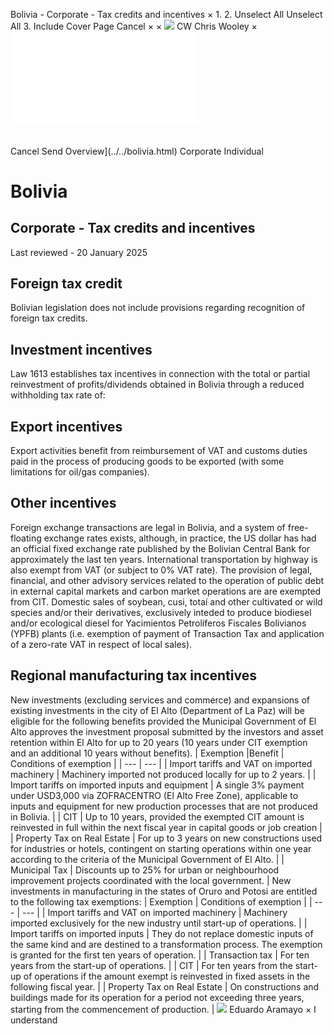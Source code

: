 Bolivia - Corporate - Tax credits and incentives
×
1.
2.
Unselect All
Unselect All
3.
Include Cover Page
Cancel
×
×
![](../../-/media/world-wide-tax-summaries/attachments/global---chris-wooley.ashx%3Frev=ac5e5f3223b34096b1afc2a6009c7320&revision=ac5e5f32-23b3-4096-b1af-c2a6009c7320&hash=859B7ADC84DC2CBEC9760E9E6EE7DE6D0A8BFCDF)
CW
Chris Wooley
×
![](tax-credits-and-incentives.html)
######
Cancel
Send
Overview](../../bolivia.html)
Corporate
Individual
# Bolivia
## Corporate - Tax credits and incentives
Last reviewed - 20 January 2025
## Foreign tax credit
Bolivian legislation does not include provisions regarding recognition of foreign tax credits.
## Investment incentives
Law 1613 establishes tax incentives in connection with the total or partial reinvestment of profits/dividends obtained in Bolivia through a reduced withholding tax rate of:
## Export incentives
Export activities benefit from reimbursement of VAT and customs duties paid in the process of producing goods to be exported (with some limitations for oil/gas companies).
## Other incentives
Foreign exchange transactions are legal in Bolivia, and a system of free-floating exchange rates exists, although, in practice, the US dollar has had an official fixed exchange rate published by the Bolivian Central Bank for approximately the last ten years.
International transportation by highway is also exempt from VAT (or subject to 0% VAT rate).
The provision of legal, financial, and other advisory services related to the operation of public debt in external capital markets and carbon market operations are are exempted from CIT.
Domestic sales of soybean, cusi, totaí and other cultivated or wild species and/or their derivatives, exclusively inteded to produce biodiesel and/or ecological diesel for Yacimientos Petrolíferos Fiscales Bolivianos (YPFB) plants (i.e. exemption of payment of Transaction Tax and application of a zero-rate VAT in respect of local sales).
## Regional manufacturing tax incentives
New investments (excluding services and commerce) and expansions of existing investments in the city of El Alto (Department of La Paz) will be eligible for the following benefits provided the Municipal Government of El Alto approves the investment proposal submitted by the investors and asset retention within El Alto for up to 20 years (10 years under CIT exemption and an additional 10 years without benefits).
| Exemption |Benefit | Conditions of exemption |
| --- | --- |
| Import tariffs and VAT on imported machinery | Machinery imported not produced locally for up to 2 years. |
| Import tariffs on imported inputs and equipment | A single 3% payment under USD3,000 via ZOFRACENTRO (El Alto Free Zone), applicable to inputs and equipment for new production processes that are not produced in Bolivia. |
| CIT | Up to 10 years, provided the exempted CIT amount is reinvested in full within the next fiscal year in capital goods or job creation |
| Property Tax on Real Estate | For up to 3 years on new constructions used for industries or hotels, contingent on starting operations within one year according to the criteria of the Municipal Government of El Alto. |
| Municipal Tax | Discounts up to 25% for urban or neighbourhood improvement projects coordinated with the local government. |
New investments in manufacturing in the states of Oruro and Potosi are entitled to the following tax exemptions:
| Exemption | Conditions of exemption |
| --- | --- |
| Import tariffs and VAT on imported machinery | Machinery imported exclusively for the new industry until start-up of operations. |
| Import tariffs on imported inputs | They do not replace domestic inputs of the same kind and are destined to a transformation process. The exemption is granted for the first ten years of operation. |
| Transaction tax | For ten years from the start-up of operations. |
| CIT | For ten years from the start-up of operations if the amount exempt is reinvested in fixed assets in the following fiscal year. |
| Property Tax on Real Estate | On constructions and buildings made for its operation for a period not exceeding three years, starting from the commencement of production. |
![](../../-/media/world-wide-tax-summaries/attachments/bolivia---eduardo_aramayo.ashx%3Frev=ea0e4d82381f485c944e5ac8491b1708&revision=ea0e4d82-381f-485c-944e-5ac8491b1708&hash=416EAA357766D5529DD27BE50741F741D01C604D)
Eduardo Aramayo
×
I understand